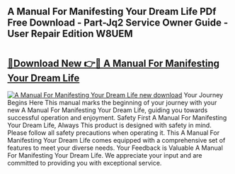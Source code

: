 ## A Manual For Manifesting Your Dream Life PDf Free Download - Part-Jq2 Service Owner Guide - User Repair Edition W8UEM

# <h2><a href="http://bc19863.oget.top/?id=A+Manual+For+Manifesting+Your+Dream+Life">🔗Download New 👉🔴 A Manual For Manifesting Your Dream Life</a></h2>

[![A Manual For Manifesting Your Dream Life new download](https://i.imgur.com/5g1atiW.png)](http://bc19863.oget.top/?id=A+Manual+For+Manifesting+Your+Dream+Life)
Your Journey Begins Here This manual marks the beginning of your journey with your new A Manual For Manifesting Your Dream Life, guiding you towards successful operation and enjoyment. Safety First A Manual For Manifesting Your Dream Life, Always This product is designed with safety in mind. Please follow all safety precautions when operating it. This A Manual For Manifesting Your Dream Life comes equipped with a comprehensive set of features to meet your diverse needs. Your Feedback is Valuable A Manual For Manifesting Your Dream Life. We appreciate your input and are committed to providing you with exceptional service.
